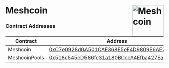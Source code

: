 # Meshcoin <img width="100" align="right" alt="Meshcoin" src="https://meshcoin.pro/favicon.ico" />

### Contract Addresses
| Contract   | Address |
| ------- | ------- |
| Meshcoin | [0xC7e0928d0A501CAE368E5eF4D9809E6AE29eF398](https://bscscan.com/address/0xC7e0928d0A501CAE368E5eF4D9809E6AE29eF398#contracts) |
| MeshcoinPools | [0x518c545eD586fe31a180BCccA4Efba427Ea8d65d](https://bscscan.com/address/0x518c545eD586fe31a180BCccA4Efba427Ea8d65d#contracts) |
